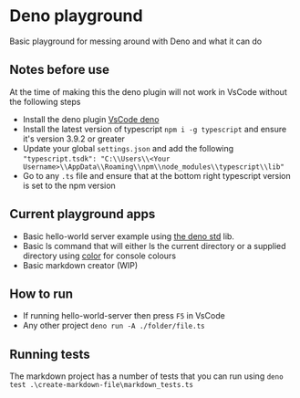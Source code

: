 # Deno playground
Basic playground for messing around with Deno and what it can do

## Notes before use
At the time of making this the deno plugin will not work in VsCode without the following steps

- Install the deno plugin [VsCode deno](https://github.com/denoland/vscode_deno)
- Install the latest version of typescript `npm i -g typescript` and ensure it's version 3.9.2 or greater
- Update your global `settings.json` and add the following   `"typescript.tsdk": "C:\\Users\\<Your Username>\\AppData\\Roaming\\npm\\node_modules\\typescript\\lib"`
- Go to any `.ts` file and ensure that at the bottom right typescript version is set to the npm version

## Current playground apps

- Basic hello-world server example using [the deno std](https://github.com/denoland/deno/tree/master/std) lib.
- Basic ls command that will either ls the current directory or a supplied directory using [color](https://github.com/maheshkareeya/color/tree/master) for console colours
- Basic markdown creator (WIP)

## How to run

- If running hello-world-server then press `F5` in VsCode
- Any other project `deno run -A ./folder/file.ts`

## Running tests

The markdown project has a number of tests that you can run using `deno test .\create-markdown-file\markdown_tests.ts`